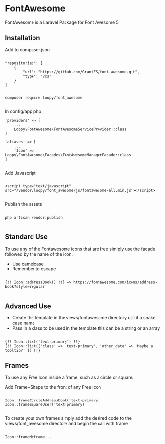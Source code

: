 # FontAwesome

FontAwesome is a Laravel Package for Font Awesome 5

## Installation

Add to composer.json

```

"repositories": [
    {
        "url": "https://github.com/GrantFS/font-awesome.git",
        "type": "vcs"
    }
]

```

```

composer require loopy/font_awesome


```

In config/app.php

```
'providers' => [
    ...
    Loopy\FontAwesome\FontAwesomeServiceProvider::class
]

'aliases' => [
    ...
    'Icon' => Loopy\FontAwesome\Facades\FontAwesomeManagerFacade::class
]


```

Add Javascript

```

<script type="text/javascript" src="/vendor/loopy/font_awesome/js/fontawesome-all.min.js"></script>


```


Publish the assets

```

php artisan vendor:publish


```

## Standard Use


To use any of the Fontawesome icons that are free simiply use the facade followed by the name of the icon.
- Use camelcase
- Remember to escape

```

{!! Icon::addressBook() !!} => https://fontawesome.com/icons/address-book?style=regular


```

## Advanced Use

- Create the template in the views/fontawesome directory call it a snake case name
- Pass in a class to be used in the template this can be a string or an array

```

{!! Icon::list('text-primary') !!}
{!! Icon::list(['class' => 'text-primary', 'other_data' => 'Maybe a tooltip?' ]) !!}

```

## Frames

To use any Free Icon inside a frame, such as a circle or square.

Add Frame+Shape to the front of any Free Icon

```

Icon::frameCircleAddressBook('text-primary)
Icon::frameSquareUser('text-primary)


```

To create your own frames simply add the desired code to the views/font_awesome directory and begin the call with frame

```

Icon::frameMyframe...

```
